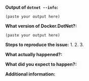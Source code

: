 <!--
If you are reporting a new issue, please first search for a matching issue in
this repository.

-->


**Output of `dotnet --info`:**

```
(paste your output here)
```

**What version of Docker.DotNet?:**

```
(paste your output here)
```

**Steps to reproduce the issue:**
1.
2.
3.


**What actually happened?:**


**What did you expect to happen?:**


**Additional information:**
